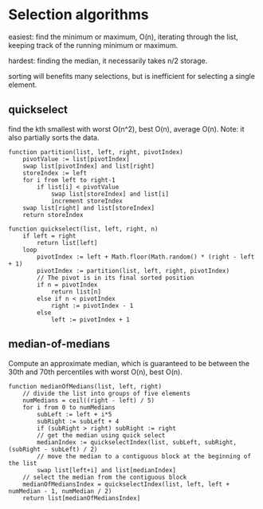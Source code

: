 Selection algorithms
====================
easiest: find the minimum or maximum, O(n), iterating through the list, keeping track of the running minimum or maximum.

hardest: finding the median, it necessarily takes n/2 storage.

sorting will benefits many selections, but is inefficient for selecting a single element.

quickselect
---------
find the  kth smallest with worst O(n^2), best O(n), average O(n). Note: it also partially sorts the data.

```
function partition(list, left, right, pivotIndex)
    pivotValue := list[pivotIndex]
    swap list[pivotIndex] and list[right]
    storeIndex := left
    for i from left to right-1
        if list[i] < pivotValue
            swap list[storeIndex] and list[i]
            increment storeIndex
    swap list[right] and list[storeIndex]
    return storeIndex
```

```
function quickselect(list, left, right, n)
    if left = right
        return list[left]
    loop
        pivotIndex := left + Math.floor(Math.random() * (right - left + 1)
        pivotIndex := partition(list, left, right, pivotIndex)
        // The pivot is in its final sorted position
        if n = pivotIndex
            return list[n]
        else if n < pivotIndex
            right := pivotIndex - 1
        else
            left := pivotIndex + 1
```

median-of-medians
-----------------
Compute an approximate median, which is guaranteed to be between the 30th and 70th percentiles with worst O(n), best O(n).

```
function medianOfMedians(list, left, right)
    // divide the list into groups of five elements
    numMedians = ceil((right - left) / 5)
    for i from 0 to numMedians
        subLeft := left + i*5
        subRight := subLeft + 4
        if (subRight > right) subRight := right
        // get the median using quick select
        medianIndex := quickselectIndex(list, subLeft, subRight, (subRight - subLeft) / 2)
        // move the median to a contiguous block at the beginning of the list
        swap list[left+i] and list[medianIndex]
    // select the median from the contiguous block
    medianOfMediansIndex = quickselectIndex(list, left, left + numMedian - 1, numMedian / 2)
    return list[medianOfMediansIndex]
```